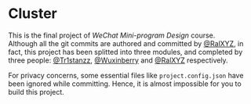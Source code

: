 # Cluster

This is the final project of *WeChat Mini-program Design* course.  
Although all the git commits are authored and committed by [@RalXYZ](https://github.com/RalXYZ), 
in fact, this project has been splitted into three modules, 
and completed by three people: 
[@Tr1stanzz](https://github.com/Tr1stanzz), [@Wuxinberry](https://github.com/Wuxinberry) and [@RalXYZ](https://github.com/RalXYZ) respectively.  

For privacy concerns, some essential files like `project.config.json` have been ignored while committing. 
Hence, it is almost impossible for you to build this project.  
